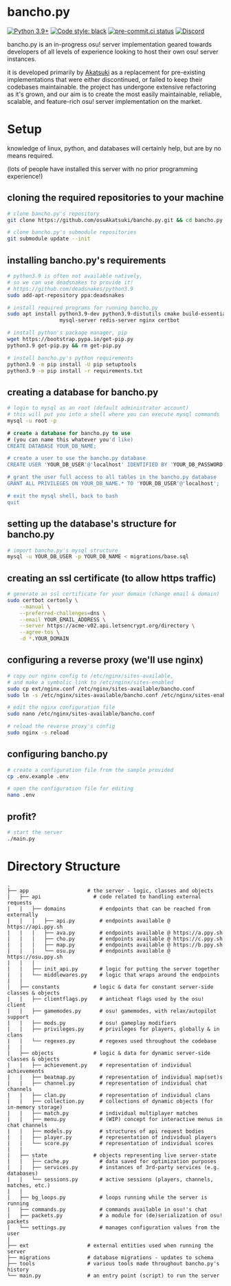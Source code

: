 # bancho.py
[![Python 3.9+](https://img.shields.io/badge/python-3.9+-blue.svg)](https://www.python.org/downloads/)
[![Code style: black](https://img.shields.io/badge/code%20style-black-000000.svg)](https://github.com/ambv/black)
[![pre-commit.ci status](https://results.pre-commit.ci/badge/github/osuAkatsuki/bancho.py/master.svg)](https://results.pre-commit.ci/latest/github/osuAkatsuki/bancho.py/master)
[![Discord](https://discordapp.com/api/guilds/748687781605408908/widget.png?style=shield)](https://discord.gg/ShEQgUx)

bancho.py is an in-progress osu! server implementation geared towards developers
of all levels of experience looking to host their own osu! server instances.

it is developed primarily by [Akatsuki](https://akatsuki.pw/) as a replacement
for pre-existing implementations that were either discontinued, or failed to
keep their codebases maintainable. the project has undergone extensive
refactoring as it's grown, and our aim is to create the most easily maintainable,
reliable, scalable, and feature-rich osu! server implementation on the market.

# Setup
knowledge of linux, python, and databases will certainly help, but are by no
means required.

(lots of people have installed this server with no prior programming experience!)

## cloning the required repositories to your machine
```sh
# clone bancho.py's repository
git clone https://github.com/osuAkatsuki/bancho.py.git && cd bancho.py

# clone bancho.py's submodule repositories
git submodule update --init
```

## installing bancho.py's requirements
```sh
# python3.9 is often not available natively,
# so we can use deadsnakes to provide it!
# https://github.com/deadsnakes/python3.9
sudo add-apt-repository ppa:deadsnakes

# install required programs for running bancho.py
sudo apt install python3.9-dev python3.9-distutils cmake build-essential \
                 mysql-server redis-server nginx certbot

# install python's package manager, pip
wget https://bootstrap.pypa.io/get-pip.py
python3.9 get-pip.py && rm get-pip.py

# install bancho.py's python requirements
python3.9 -m pip install -U pip setuptools
python3.9 -m pip install -r requirements.txt
```

## creating a database for bancho.py
```sh
# login to mysql as an root (default administrator account)
# this will put you into a shell where you can execute mysql commands
mysql -u root -p
```

```sql
# create a database for bancho.py to use
# (you can name this whatever you'd like)
CREATE DATABASE YOUR_DB_NAME;

# create a user to use the bancho.py database
CREATE USER 'YOUR_DB_USER'@'localhost' IDENTIFIED BY 'YOUR_DB_PASSWORD';

# grant the user full access to all tables in the bancho.py database
GRANT ALL PRIVILEGES ON YOUR_DB_NAME.* TO 'YOUR_DB_USER'@'localhost';

# exit the mysql shell, back to bash
quit
```

## setting up the database's structure for bancho.py
```sh
# import bancho.py's mysql structure
mysql -u YOUR_DB_USER -p YOUR_DB_NAME < migrations/base.sql
```

## creating an ssl certificate (to allow https traffic)
```sh
# generate an ssl certificate for your domain (change email & domain)
sudo certbot certonly \
    --manual \
    --preferred-challenges=dns \
    --email YOUR_EMAIL_ADDRESS \
    --server https://acme-v02.api.letsencrypt.org/directory \
    --agree-tos \
    -d *.YOUR_DOMAIN
```

## configuring a reverse proxy (we'll use nginx)
```sh
# copy our nginx config to /etc/nginx/sites-available,
# and make a symbolic link to /etc/nginx/sites-enabled
sudo cp ext/nginx.conf /etc/nginx/sites-available/bancho.conf
sudo ln -s /etc/nginx/sites-available/bancho.conf /etc/nginx/sites-enabled/bancho.conf

# edit the nginx configuration file
sudo nano /etc/nginx/sites-available/bancho.conf

# reload the reverse proxy's config
sudo nginx -s reload
```

## configuring bancho.py
```sh
# create a configuration file from the sample provided
cp .env.example .env

# open the configuration file for editing
nano .env
```

## profit?
```sh
# start the server
./main.py
```

# Directory Structure
    .
    ├── app                   # the server - logic, classes and objects
    |   ├── api                 # code related to handling external requests
    |   |   ├── domains           # endpoints that can be reached from externally
    |   |   |   ├── api.py        # endpoints available @ https://api.ppy.sh
    |   |   |   ├── ava.py        # endpoints available @ https://a.ppy.sh
    |   |   |   ├── cho.py        # endpoints available @ https://c.ppy.sh
    |   |   |   ├── map.py        # endpoints available @ https://b.ppy.sh
    |   |   |   └── osu.py        # endpoints available @ https://osu.ppy.sh
    |   |   |
    |   |   ├── init_api.py       # logic for putting the server together
    |   |   └── middlewares.py    # logic that wraps around the endpoints
    |   |
    |   ├── constants           # logic & data for constant server-side classes & objects
    |   |   ├── clientflags.py    # anticheat flags used by the osu! client
    |   |   ├── gamemodes.py      # osu! gamemodes, with relax/autopilot support
    |   |   ├── mods.py           # osu! gameplay modifiers
    |   |   ├── privileges.py     # privileges for players, globally & in clans
    |   |   └── regexes.py        # regexes used throughout the codebase
    |   |
    |   ├── objects             # logic & data for dynamic server-side classes & objects
    |   |   ├── achievement.py    # representation of individual achievements
    |   |   ├── beatmap.py        # representation of individual map(set)s
    |   |   ├── channel.py        # representation of individual chat channels
    |   |   ├── clan.py           # representation of individual clans
    |   |   ├── collection.py     # collections of dynamic objects (for in-memory storage)
    |   |   ├── match.py          # individual multiplayer matches
    |   |   ├── menu.py           # (WIP) concept for interactive menus in chat channels
    |   |   ├── models.py         # structures of api request bodies
    |   |   ├── player.py         # representation of individual players
    |   |   └── score.py          # representation of individual scores
    |   |
    |   ├── state               # objects representing live server-state
    |   |   ├── cache.py          # data saved for optimization purposes
    |   |   ├── services.py       # instances of 3rd-party services (e.g. databases)
    |   |   └── sessions.py       # active sessions (players, channels, matches, etc.)
    |   |
    |   ├── bg_loops.py           # loops running while the server is running
    |   ├── commands.py           # commands available in osu!'s chat
    |   ├── packets.py            # a module for (de)serialization of osu! packets
    |   └── settings.py           # manages configuration values from the user
    |
    ├── ext                   # external entities used when running the server
    ├── migrations            # database migrations - updates to schema
    ├── tools                 # various tools made throughout bancho.py's history
    └── main.py               # an entry point (script) to run the server
